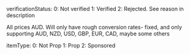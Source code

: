 verificationStatus:
0: Not verified
1: Verified
2: Rejected. See reason in description


All prices AUD. Will only have rough conversion rates- fixed, and only supporting AUD, NZD, USD, GBP, EUR, CAD, maybe some others

itemType:
0: Not Prop
1: Prop
2: Sponsored